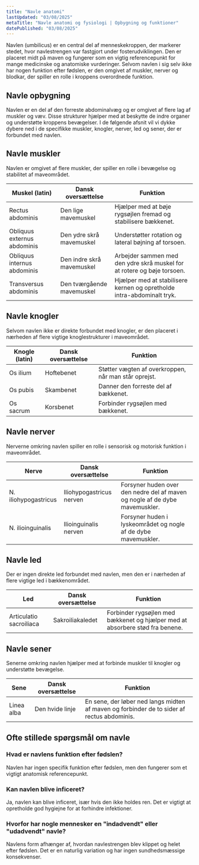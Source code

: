 ```yaml
---
title: "Navle anatomi"
lastUpdated: "03/08/2025"
metaTitle: "Navle anatomi og fysiologi | Opbygning og funktioner"
datePublished: "03/08/2025"
---
```


Navlen (umbilicus) er en central del af menneskekroppen, der markerer stedet, hvor navlestrengen var fastgjort under fosterudviklingen. Den er placeret midt på maven og fungerer som en vigtig referencepunkt for mange medicinske og anatomiske vurderinger. Selvom navlen i sig selv ikke har nogen funktion efter fødslen, er den omgivet af muskler, nerver og blodkar, der spiller en rolle i kroppens overordnede funktion.

## Navle opbygning

Navlen er en del af den forreste abdominalvæg og er omgivet af flere lag af muskler og væv. Disse strukturer hjælper med at beskytte de indre organer og understøtte kroppens bevægelser. I de følgende afsnit vil vi dykke dybere ned i de specifikke muskler, knogler, nerver, led og sener, der er forbundet med navlen.

## Navle muskler

Navlen er omgivet af flere muskler, der spiller en rolle i bevægelse og stabilitet af maveområdet.

| Muskel (latin) | Dansk oversættelse | Funktion |
|----------------|--------------------|----------|
| Rectus abdominis | Den lige mavemuskel | Hjælper med at bøje rygsøjlen fremad og stabilisere bækkenet. |
| Obliquus externus abdominis | Den ydre skrå mavemuskel | Understøtter rotation og lateral bøjning af torsoen. |
| Obliquus internus abdominis | Den indre skrå mavemuskel | Arbejder sammen med den ydre skrå muskel for at rotere og bøje torsoen. |
| Transversus abdominis | Den tværgående mavemuskel | Hjælper med at stabilisere kernen og opretholde intra-abdominalt tryk. |

## Navle knogler

Selvom navlen ikke er direkte forbundet med knogler, er den placeret i nærheden af flere vigtige knoglestrukturer i maveområdet.

| Knogle (latin) | Dansk oversættelse | Funktion |
|----------------|--------------------|----------|
| Os ilium | Hoftebenet | Støtter vægten af overkroppen, når man står oprejst. |
| Os pubis | Skambenet | Danner den forreste del af bækkenet. |
| Os sacrum | Korsbenet | Forbinder rygsøjlen med bækkenet. |

## Navle nerver

Nerverne omkring navlen spiller en rolle i sensorisk og motorisk funktion i maveområdet.

| Nerve | Dansk oversættelse | Funktion |
|-------|--------------------|----------|
| N. iliohypogastricus | Iliohypogastricus nerven | Forsyner huden over den nedre del af maven og nogle af de dybe mavemuskler. |
| N. ilioinguinalis | Ilioinguinalis nerven | Forsyner huden i lyskeområdet og nogle af de dybe mavemuskler. |

## Navle led

Der er ingen direkte led forbundet med navlen, men den er i nærheden af flere vigtige led i bækkenområdet.

| Led | Dansk oversættelse | Funktion |
|-----|--------------------|----------|
| Articulatio sacroiliaca | Sakroiliakaledet | Forbinder rygsøjlen med bækkenet og hjælper med at absorbere stød fra benene. |

## Navle sener

Senerne omkring navlen hjælper med at forbinde muskler til knogler og understøtte bevægelse.

| Sene | Dansk oversættelse | Funktion |
|------|--------------------|----------|
| Linea alba | Den hvide linje | En sene, der løber ned langs midten af maven og forbinder de to sider af rectus abdominis. |

## Ofte stillede spørgsmål om navle

### Hvad er navlens funktion efter fødslen?

Navlen har ingen specifik funktion efter fødslen, men den fungerer som et vigtigt anatomisk referencepunkt.

### Kan navlen blive inficeret?

Ja, navlen kan blive inficeret, især hvis den ikke holdes ren. Det er vigtigt at opretholde god hygiejne for at forhindre infektioner.

### Hvorfor har nogle mennesker en "indadvendt" eller "udadvendt" navle?

Navlens form afhænger af, hvordan navlestrengen blev klippet og helet efter fødslen. Det er en naturlig variation og har ingen sundhedsmæssige konsekvenser.